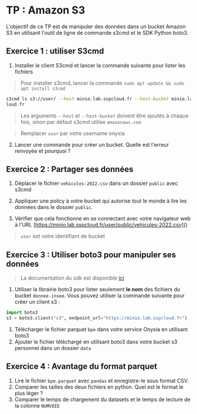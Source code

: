 # TP : Amazon S3

L'objectif de ce TP est de manipuler des données dans un bucket Amazon S3 en utilisant l'outil de ligne de commande s3cmd et le SDK Python boto3.

## Exercice 1 : utiliser S3cmd

1. Installer le client S3cmd et lancer la commande suivante pour lister les fichiers

> Pour installer s3cmd, lancer la commande `sudo apt update && sudo apt install s3cmd`

```bash
s3cmd ls s3://user/ --host minio.lab.sspcloud.fr --host-bucket minio.lab.sspc
loud.fr
```

> Les arguments `--host` et `--host-bucket` doivent être ajoutés à chaque fois, sinon par défaut s3cmd utilise `amazonaws.com`

> Remplacer `user` par votre username onyxia

2. Lancer une commande pour créer un bucket. Quelle est l'erreur renvoyée et pourquoi ?

## Exercice 2 : Partager ses données

1. Déplacer le fichier `vehicules-2022.csv` dans un dossier `public` avec s3cmd

2. Appliquer une policy à votre bucket qui autorise tout le monde à lire les données dans le dossier `public`.

3. Vérifier que cela fonctionne en se connectant avec votre navigateur web à l'URL [https://minio.lab.sspcloud.fr/user/public/vehicules-2022.csv]()

> `user` est votre identifiant de bucket

## Exercice 3 : Utiliser boto3 pour manipuler ses données

> La documentation du sdk est disponible [ici](https://boto3.amazonaws.com/v1/documentation/api/latest/guide/quickstart.html)

1. Utiliser la librairie boto3 pour lister seulement **le nom** des fichiers du bucket `donnee-insee`. Vous pouvez utiliser la commande suivante pour créer un client s3 :

```python
import boto3
s3 = boto3.client("s3", endpoint_url="https://minio.lab.sspcloud.fr")
```

1. Télécharger le fichier parquet `bpe` dans votre service Onyxia en utilisant boto3
2. Ajouter le fichier téléchargé en utilisant boto3 dans votre bucket s3 personnel dans un dossier `data`

## Exercice 4 : Avantage du format parquet


1. Lire le fichier `bpe.parquet` avec `pandas` et enregistre-le sous format CSV.
2. Comparer les tailles des deux fichiers en python. Quel est le format le plus léger ?
3. Comparer le temps de chargement du datasets et le temps de lecture de la colonne `NUMVOIE`
